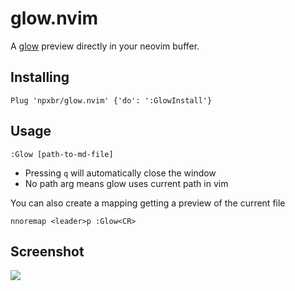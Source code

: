 glow.nvim
=========

A [glow](https://github.com/charmbracelet/glow) preview directly in your neovim buffer.

## Installing

```
Plug 'npxbr/glow.nvim' {'do': ':GlowInstall'}
```

## Usage

```
:Glow [path-to-md-file]
```

- Pressing `q` will automatically close the window
- No path arg means glow uses current path in vim

You can also create a mapping getting a preview of the current file

```viml
nnoremap <leader>p :Glow<CR>
```

## Screenshot

![](https://i.postimg.cc/L5cBB0tm/Screenshot-from-2020-08-26-01-50-31.png)
